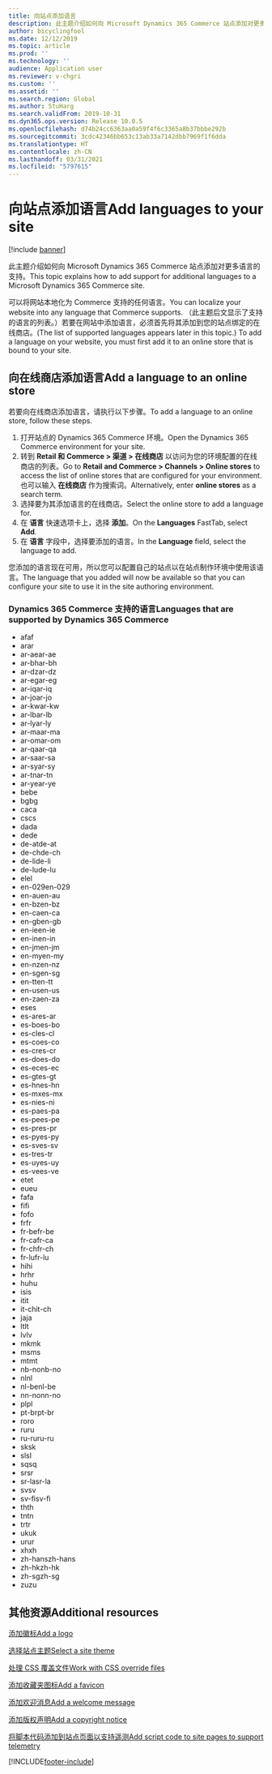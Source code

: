 ```yaml
---
title: 向站点添加语言
description: 此主题介绍如何向 Microsoft Dynamics 365 Commerce 站点添加对更多语言的支持。
author: bicyclingfool
ms.date: 12/12/2019
ms.topic: article
ms.prod: ''
ms.technology: ''
audience: Application user
ms.reviewer: v-chgri
ms.custom: ''
ms.assetid: ''
ms.search.region: Global
ms.author: StuHarg
ms.search.validFrom: 2019-10-31
ms.dyn365.ops.version: Release 10.0.5
ms.openlocfilehash: d74b24cc6363aa0a59f4f6c3365a8b37bbbe292b
ms.sourcegitcommit: 3cdc42346bb653c13ab33a7142dbb7969f1f6dda
ms.translationtype: HT
ms.contentlocale: zh-CN
ms.lasthandoff: 03/31/2021
ms.locfileid: "5797615"
---
```

# <a name="add-languages-to-your-site"></a><span data-ttu-id="661f7-103">向站点添加语言</span><span class="sxs-lookup"><span data-stu-id="661f7-103">Add languages to your site</span></span>

[!include [banner](includes/banner.md)]

<span data-ttu-id="661f7-104">此主题介绍如何向 Microsoft Dynamics 365 Commerce 站点添加对更多语言的支持。</span><span class="sxs-lookup"><span data-stu-id="661f7-104">This topic explains how to add support for additional languages to a Microsoft Dynamics 365 Commerce site.</span></span>

<span data-ttu-id="661f7-105">可以将网站本地化为 Commerce 支持的任何语言。</span><span class="sxs-lookup"><span data-stu-id="661f7-105">You can localize your website into any language that Commerce supports.</span></span> <span data-ttu-id="661f7-106">（此主题后文显示了支持的语言的列表。）若要在网站中添加语言，必须首先将其添加到您的站点绑定的在线商店。</span><span class="sxs-lookup"><span data-stu-id="661f7-106">(The list of supported languages appears later in this topic.) To add a language on your website, you must first add it to an online store that is bound to your site.</span></span>

## <a name="add-a-language-to-an-online-store"></a><span data-ttu-id="661f7-107">向在线商店添加语言</span><span class="sxs-lookup"><span data-stu-id="661f7-107">Add a language to an online store</span></span>

<span data-ttu-id="661f7-108">若要向在线商店添加语言，请执行以下步骤。</span><span class="sxs-lookup"><span data-stu-id="661f7-108">To add a language to an online store, follow these steps.</span></span>

1. <span data-ttu-id="661f7-109">打开站点的 Dynamics 365 Commerce 环境。</span><span class="sxs-lookup"><span data-stu-id="661f7-109">Open the Dynamics 365 Commerce environment for your site.</span></span>
1. <span data-ttu-id="661f7-110">转到 **Retail 和 Commerce \> 渠道 \> 在线商店** 以访问为您的环境配置的在线商店的列表。</span><span class="sxs-lookup"><span data-stu-id="661f7-110">Go to **Retail and Commerce \> Channels \> Online stores** to access the list of online stores that are configured for your environment.</span></span> <span data-ttu-id="661f7-111">也可以输入 **在线商店** 作为搜索词。</span><span class="sxs-lookup"><span data-stu-id="661f7-111">Alternatively, enter **online stores** as a search term.</span></span>
1. <span data-ttu-id="661f7-112">选择要为其添加语言的在线商店。</span><span class="sxs-lookup"><span data-stu-id="661f7-112">Select the online store to add a language for.</span></span>
1. <span data-ttu-id="661f7-113">在 **语言** 快速选项卡上，选择 **添加**。</span><span class="sxs-lookup"><span data-stu-id="661f7-113">On the **Languages** FastTab, select **Add**.</span></span>
1. <span data-ttu-id="661f7-114">在 **语言** 字段中，选择要添加的语言。</span><span class="sxs-lookup"><span data-stu-id="661f7-114">In the **Language** field, select the language to add.</span></span>

<span data-ttu-id="661f7-115">您添加的语言现在可用，所以您可以配置自己的站点以在站点制作环境中使用该语言。</span><span class="sxs-lookup"><span data-stu-id="661f7-115">The language that you added will now be available so that you can configure your site to use it in the site authoring environment.</span></span>

### <a name="languages-that-are-supported-by-dynamics-365-commerce"></a><span data-ttu-id="661f7-116">Dynamics 365 Commerce 支持的语言</span><span class="sxs-lookup"><span data-stu-id="661f7-116">Languages that are supported by Dynamics 365 Commerce</span></span>

- <span data-ttu-id="661f7-117">af</span><span class="sxs-lookup"><span data-stu-id="661f7-117">af</span></span>
- <span data-ttu-id="661f7-118">ar</span><span class="sxs-lookup"><span data-stu-id="661f7-118">ar</span></span>
- <span data-ttu-id="661f7-119">ar-ae</span><span class="sxs-lookup"><span data-stu-id="661f7-119">ar-ae</span></span>
- <span data-ttu-id="661f7-120">ar-bh</span><span class="sxs-lookup"><span data-stu-id="661f7-120">ar-bh</span></span>
- <span data-ttu-id="661f7-121">ar-dz</span><span class="sxs-lookup"><span data-stu-id="661f7-121">ar-dz</span></span>
- <span data-ttu-id="661f7-122">ar-eg</span><span class="sxs-lookup"><span data-stu-id="661f7-122">ar-eg</span></span>
- <span data-ttu-id="661f7-123">ar-iq</span><span class="sxs-lookup"><span data-stu-id="661f7-123">ar-iq</span></span>
- <span data-ttu-id="661f7-124">ar-jo</span><span class="sxs-lookup"><span data-stu-id="661f7-124">ar-jo</span></span>
- <span data-ttu-id="661f7-125">ar-kw</span><span class="sxs-lookup"><span data-stu-id="661f7-125">ar-kw</span></span>
- <span data-ttu-id="661f7-126">ar-lb</span><span class="sxs-lookup"><span data-stu-id="661f7-126">ar-lb</span></span>
- <span data-ttu-id="661f7-127">ar-ly</span><span class="sxs-lookup"><span data-stu-id="661f7-127">ar-ly</span></span>
- <span data-ttu-id="661f7-128">ar-ma</span><span class="sxs-lookup"><span data-stu-id="661f7-128">ar-ma</span></span>
- <span data-ttu-id="661f7-129">ar-om</span><span class="sxs-lookup"><span data-stu-id="661f7-129">ar-om</span></span>
- <span data-ttu-id="661f7-130">ar-qa</span><span class="sxs-lookup"><span data-stu-id="661f7-130">ar-qa</span></span>
- <span data-ttu-id="661f7-131">ar-sa</span><span class="sxs-lookup"><span data-stu-id="661f7-131">ar-sa</span></span>
- <span data-ttu-id="661f7-132">ar-sy</span><span class="sxs-lookup"><span data-stu-id="661f7-132">ar-sy</span></span>
- <span data-ttu-id="661f7-133">ar-tn</span><span class="sxs-lookup"><span data-stu-id="661f7-133">ar-tn</span></span>
- <span data-ttu-id="661f7-134">ar-ye</span><span class="sxs-lookup"><span data-stu-id="661f7-134">ar-ye</span></span>
- <span data-ttu-id="661f7-135">be</span><span class="sxs-lookup"><span data-stu-id="661f7-135">be</span></span>
- <span data-ttu-id="661f7-136">bg</span><span class="sxs-lookup"><span data-stu-id="661f7-136">bg</span></span>
- <span data-ttu-id="661f7-137">ca</span><span class="sxs-lookup"><span data-stu-id="661f7-137">ca</span></span>
- <span data-ttu-id="661f7-138">cs</span><span class="sxs-lookup"><span data-stu-id="661f7-138">cs</span></span>
- <span data-ttu-id="661f7-139">da</span><span class="sxs-lookup"><span data-stu-id="661f7-139">da</span></span>
- <span data-ttu-id="661f7-140">de</span><span class="sxs-lookup"><span data-stu-id="661f7-140">de</span></span>
- <span data-ttu-id="661f7-141">de-at</span><span class="sxs-lookup"><span data-stu-id="661f7-141">de-at</span></span>
- <span data-ttu-id="661f7-142">de-ch</span><span class="sxs-lookup"><span data-stu-id="661f7-142">de-ch</span></span>
- <span data-ttu-id="661f7-143">de-li</span><span class="sxs-lookup"><span data-stu-id="661f7-143">de-li</span></span>
- <span data-ttu-id="661f7-144">de-lu</span><span class="sxs-lookup"><span data-stu-id="661f7-144">de-lu</span></span>
- <span data-ttu-id="661f7-145">el</span><span class="sxs-lookup"><span data-stu-id="661f7-145">el</span></span>
- <span data-ttu-id="661f7-146">en-029</span><span class="sxs-lookup"><span data-stu-id="661f7-146">en-029</span></span>
- <span data-ttu-id="661f7-147">en-au</span><span class="sxs-lookup"><span data-stu-id="661f7-147">en-au</span></span>
- <span data-ttu-id="661f7-148">en-bz</span><span class="sxs-lookup"><span data-stu-id="661f7-148">en-bz</span></span>
- <span data-ttu-id="661f7-149">en-ca</span><span class="sxs-lookup"><span data-stu-id="661f7-149">en-ca</span></span>
- <span data-ttu-id="661f7-150">en-gb</span><span class="sxs-lookup"><span data-stu-id="661f7-150">en-gb</span></span>
- <span data-ttu-id="661f7-151">en-ie</span><span class="sxs-lookup"><span data-stu-id="661f7-151">en-ie</span></span>
- <span data-ttu-id="661f7-152">en-in</span><span class="sxs-lookup"><span data-stu-id="661f7-152">en-in</span></span>
- <span data-ttu-id="661f7-153">en-jm</span><span class="sxs-lookup"><span data-stu-id="661f7-153">en-jm</span></span>
- <span data-ttu-id="661f7-154">en-my</span><span class="sxs-lookup"><span data-stu-id="661f7-154">en-my</span></span>
- <span data-ttu-id="661f7-155">en-nz</span><span class="sxs-lookup"><span data-stu-id="661f7-155">en-nz</span></span>
- <span data-ttu-id="661f7-156">en-sg</span><span class="sxs-lookup"><span data-stu-id="661f7-156">en-sg</span></span>
- <span data-ttu-id="661f7-157">en-tt</span><span class="sxs-lookup"><span data-stu-id="661f7-157">en-tt</span></span>
- <span data-ttu-id="661f7-158">en-us</span><span class="sxs-lookup"><span data-stu-id="661f7-158">en-us</span></span>
- <span data-ttu-id="661f7-159">en-za</span><span class="sxs-lookup"><span data-stu-id="661f7-159">en-za</span></span>
- <span data-ttu-id="661f7-160">es</span><span class="sxs-lookup"><span data-stu-id="661f7-160">es</span></span>
- <span data-ttu-id="661f7-161">es-ar</span><span class="sxs-lookup"><span data-stu-id="661f7-161">es-ar</span></span>
- <span data-ttu-id="661f7-162">es-bo</span><span class="sxs-lookup"><span data-stu-id="661f7-162">es-bo</span></span>
- <span data-ttu-id="661f7-163">es-cl</span><span class="sxs-lookup"><span data-stu-id="661f7-163">es-cl</span></span>
- <span data-ttu-id="661f7-164">es-co</span><span class="sxs-lookup"><span data-stu-id="661f7-164">es-co</span></span>
- <span data-ttu-id="661f7-165">es-cr</span><span class="sxs-lookup"><span data-stu-id="661f7-165">es-cr</span></span>
- <span data-ttu-id="661f7-166">es-do</span><span class="sxs-lookup"><span data-stu-id="661f7-166">es-do</span></span>
- <span data-ttu-id="661f7-167">es-ec</span><span class="sxs-lookup"><span data-stu-id="661f7-167">es-ec</span></span>
- <span data-ttu-id="661f7-168">es-gt</span><span class="sxs-lookup"><span data-stu-id="661f7-168">es-gt</span></span>
- <span data-ttu-id="661f7-169">es-hn</span><span class="sxs-lookup"><span data-stu-id="661f7-169">es-hn</span></span>
- <span data-ttu-id="661f7-170">es-mx</span><span class="sxs-lookup"><span data-stu-id="661f7-170">es-mx</span></span>
- <span data-ttu-id="661f7-171">es-ni</span><span class="sxs-lookup"><span data-stu-id="661f7-171">es-ni</span></span>
- <span data-ttu-id="661f7-172">es-pa</span><span class="sxs-lookup"><span data-stu-id="661f7-172">es-pa</span></span>
- <span data-ttu-id="661f7-173">es-pe</span><span class="sxs-lookup"><span data-stu-id="661f7-173">es-pe</span></span>
- <span data-ttu-id="661f7-174">es-pr</span><span class="sxs-lookup"><span data-stu-id="661f7-174">es-pr</span></span>
- <span data-ttu-id="661f7-175">es-py</span><span class="sxs-lookup"><span data-stu-id="661f7-175">es-py</span></span>
- <span data-ttu-id="661f7-176">es-sv</span><span class="sxs-lookup"><span data-stu-id="661f7-176">es-sv</span></span>
- <span data-ttu-id="661f7-177">es-tr</span><span class="sxs-lookup"><span data-stu-id="661f7-177">es-tr</span></span>
- <span data-ttu-id="661f7-178">es-uy</span><span class="sxs-lookup"><span data-stu-id="661f7-178">es-uy</span></span>
- <span data-ttu-id="661f7-179">es-ve</span><span class="sxs-lookup"><span data-stu-id="661f7-179">es-ve</span></span>
- <span data-ttu-id="661f7-180">et</span><span class="sxs-lookup"><span data-stu-id="661f7-180">et</span></span>
- <span data-ttu-id="661f7-181">eu</span><span class="sxs-lookup"><span data-stu-id="661f7-181">eu</span></span>
- <span data-ttu-id="661f7-182">fa</span><span class="sxs-lookup"><span data-stu-id="661f7-182">fa</span></span>
- <span data-ttu-id="661f7-183">fi</span><span class="sxs-lookup"><span data-stu-id="661f7-183">fi</span></span>
- <span data-ttu-id="661f7-184">fo</span><span class="sxs-lookup"><span data-stu-id="661f7-184">fo</span></span>
- <span data-ttu-id="661f7-185">fr</span><span class="sxs-lookup"><span data-stu-id="661f7-185">fr</span></span>
- <span data-ttu-id="661f7-186">fr-be</span><span class="sxs-lookup"><span data-stu-id="661f7-186">fr-be</span></span>
- <span data-ttu-id="661f7-187">fr-ca</span><span class="sxs-lookup"><span data-stu-id="661f7-187">fr-ca</span></span>
- <span data-ttu-id="661f7-188">fr-ch</span><span class="sxs-lookup"><span data-stu-id="661f7-188">fr-ch</span></span>
- <span data-ttu-id="661f7-189">fr-lu</span><span class="sxs-lookup"><span data-stu-id="661f7-189">fr-lu</span></span>
- <span data-ttu-id="661f7-190">hi</span><span class="sxs-lookup"><span data-stu-id="661f7-190">hi</span></span>
- <span data-ttu-id="661f7-191">hr</span><span class="sxs-lookup"><span data-stu-id="661f7-191">hr</span></span>
- <span data-ttu-id="661f7-192">hu</span><span class="sxs-lookup"><span data-stu-id="661f7-192">hu</span></span>
- <span data-ttu-id="661f7-193">is</span><span class="sxs-lookup"><span data-stu-id="661f7-193">is</span></span>
- <span data-ttu-id="661f7-194">it</span><span class="sxs-lookup"><span data-stu-id="661f7-194">it</span></span>
- <span data-ttu-id="661f7-195">it-ch</span><span class="sxs-lookup"><span data-stu-id="661f7-195">it-ch</span></span>
- <span data-ttu-id="661f7-196">ja</span><span class="sxs-lookup"><span data-stu-id="661f7-196">ja</span></span>
- <span data-ttu-id="661f7-197">lt</span><span class="sxs-lookup"><span data-stu-id="661f7-197">lt</span></span>
- <span data-ttu-id="661f7-198">lv</span><span class="sxs-lookup"><span data-stu-id="661f7-198">lv</span></span>
- <span data-ttu-id="661f7-199">mk</span><span class="sxs-lookup"><span data-stu-id="661f7-199">mk</span></span>
- <span data-ttu-id="661f7-200">ms</span><span class="sxs-lookup"><span data-stu-id="661f7-200">ms</span></span>
- <span data-ttu-id="661f7-201">mt</span><span class="sxs-lookup"><span data-stu-id="661f7-201">mt</span></span>
- <span data-ttu-id="661f7-202">nb-no</span><span class="sxs-lookup"><span data-stu-id="661f7-202">nb-no</span></span>
- <span data-ttu-id="661f7-203">nl</span><span class="sxs-lookup"><span data-stu-id="661f7-203">nl</span></span>
- <span data-ttu-id="661f7-204">nl-be</span><span class="sxs-lookup"><span data-stu-id="661f7-204">nl-be</span></span>
- <span data-ttu-id="661f7-205">nn-no</span><span class="sxs-lookup"><span data-stu-id="661f7-205">nn-no</span></span>
- <span data-ttu-id="661f7-206">pl</span><span class="sxs-lookup"><span data-stu-id="661f7-206">pl</span></span>
- <span data-ttu-id="661f7-207">pt-br</span><span class="sxs-lookup"><span data-stu-id="661f7-207">pt-br</span></span>
- <span data-ttu-id="661f7-208">ro</span><span class="sxs-lookup"><span data-stu-id="661f7-208">ro</span></span>
- <span data-ttu-id="661f7-209">ru</span><span class="sxs-lookup"><span data-stu-id="661f7-209">ru</span></span>
- <span data-ttu-id="661f7-210">ru-ru</span><span class="sxs-lookup"><span data-stu-id="661f7-210">ru-ru</span></span>
- <span data-ttu-id="661f7-211">sk</span><span class="sxs-lookup"><span data-stu-id="661f7-211">sk</span></span>
- <span data-ttu-id="661f7-212">sl</span><span class="sxs-lookup"><span data-stu-id="661f7-212">sl</span></span>
- <span data-ttu-id="661f7-213">sq</span><span class="sxs-lookup"><span data-stu-id="661f7-213">sq</span></span>
- <span data-ttu-id="661f7-214">sr</span><span class="sxs-lookup"><span data-stu-id="661f7-214">sr</span></span>
- <span data-ttu-id="661f7-215">sr-la</span><span class="sxs-lookup"><span data-stu-id="661f7-215">sr-la</span></span>
- <span data-ttu-id="661f7-216">sv</span><span class="sxs-lookup"><span data-stu-id="661f7-216">sv</span></span>
- <span data-ttu-id="661f7-217">sv-fi</span><span class="sxs-lookup"><span data-stu-id="661f7-217">sv-fi</span></span>
- <span data-ttu-id="661f7-218">th</span><span class="sxs-lookup"><span data-stu-id="661f7-218">th</span></span>
- <span data-ttu-id="661f7-219">tn</span><span class="sxs-lookup"><span data-stu-id="661f7-219">tn</span></span>
- <span data-ttu-id="661f7-220">tr</span><span class="sxs-lookup"><span data-stu-id="661f7-220">tr</span></span>
- <span data-ttu-id="661f7-221">uk</span><span class="sxs-lookup"><span data-stu-id="661f7-221">uk</span></span>
- <span data-ttu-id="661f7-222">ur</span><span class="sxs-lookup"><span data-stu-id="661f7-222">ur</span></span>
- <span data-ttu-id="661f7-223">xh</span><span class="sxs-lookup"><span data-stu-id="661f7-223">xh</span></span>
- <span data-ttu-id="661f7-224">zh-hans</span><span class="sxs-lookup"><span data-stu-id="661f7-224">zh-hans</span></span>
- <span data-ttu-id="661f7-225">zh-hk</span><span class="sxs-lookup"><span data-stu-id="661f7-225">zh-hk</span></span>
- <span data-ttu-id="661f7-226">zh-sg</span><span class="sxs-lookup"><span data-stu-id="661f7-226">zh-sg</span></span>
- <span data-ttu-id="661f7-227">zu</span><span class="sxs-lookup"><span data-stu-id="661f7-227">zu</span></span>

## <a name="additional-resources"></a><span data-ttu-id="661f7-228">其他资源</span><span class="sxs-lookup"><span data-stu-id="661f7-228">Additional resources</span></span>

[<span data-ttu-id="661f7-229">添加徽标</span><span class="sxs-lookup"><span data-stu-id="661f7-229">Add a logo</span></span>](add-logo.md)

[<span data-ttu-id="661f7-230">选择站点主题</span><span class="sxs-lookup"><span data-stu-id="661f7-230">Select a site theme</span></span>](select-site-theme.md)

[<span data-ttu-id="661f7-231">处理 CSS 覆盖文件</span><span class="sxs-lookup"><span data-stu-id="661f7-231">Work with CSS override files</span></span>](css-override-files.md)

[<span data-ttu-id="661f7-232">添加收藏夹图标</span><span class="sxs-lookup"><span data-stu-id="661f7-232">Add a favicon</span></span>](add-favicon.md)

[<span data-ttu-id="661f7-233">添加欢迎消息</span><span class="sxs-lookup"><span data-stu-id="661f7-233">Add a welcome message</span></span>](add-welcome-message.md)

[<span data-ttu-id="661f7-234">添加版权声明</span><span class="sxs-lookup"><span data-stu-id="661f7-234">Add a copyright notice</span></span>](add-copyright-notice.md)

[<span data-ttu-id="661f7-235">将脚本代码添加到站点页面以支持遥测</span><span class="sxs-lookup"><span data-stu-id="661f7-235">Add script code to site pages to support telemetry</span></span>](add-telemetry.md)


[!INCLUDE[footer-include](../includes/footer-banner.md)]
